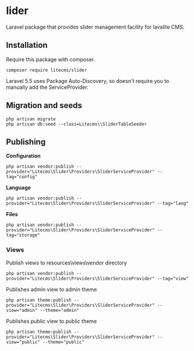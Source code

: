 # lider 

Laravel package that provides slider management facility for lavalite CMS.

## Installation

Require this package with composer. 

    composer require litecms/slider

Laravel 5.5 uses Package Auto-Discovery, so doesn't require you to manually add the ServiceProvider.

## Migration and seeds

    php artisan migrate
    php artisan db:seed --class=Litecms\\SliderTableSeeder

## Publishing

**Configuration**

    php artisan vendor:publish --provider="Litecms\Slider\Providers\SliderServiceProvider" --tag="config"

**Language**

    php artisan vendor:publish --provider="Litecms\Slider\Providers\SliderServiceProvider" --tag="lang"

**Files**

    php artisan vendor:publish --provider="Litecms\Slider\Providers\SliderServiceProvider" --tag="storage"

### Views

Publish views to resources\views\vendor directory

    php artisan vendor:publish --provider="Litecms\Slider\Providers\SliderServiceProvider" --tag="view"

Publishes admin view to admin theme

    php artisan theme:publish --provider="Litecms\Slider\Providers\SliderServiceProvider" --view="admin" --theme="admin"

Publishes public view to public theme

    php artisan theme:publish --provider="Litecms\Slider\Providers\SliderServiceProvider" --view="public" --theme="public"